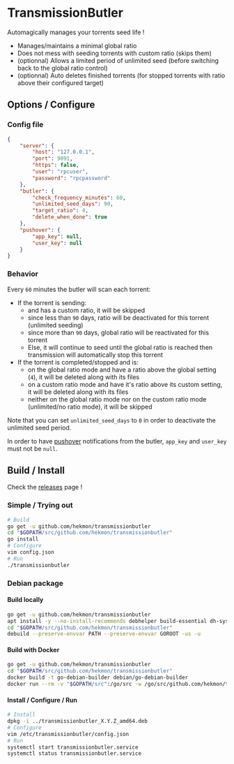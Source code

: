 # TransmissionButler

Automagically manages your torrents seed life !

* Manages/maintains a minimal global ratio
* Does not mess with seeding torrents with custom ratio (skips them)
* (optionnal) Allows a limited period of unlimited seed (before switching back to the global ratio control)
* (optionnal) Auto deletes finished torrents (for stopped torrents with ratio above their configured target)

## Options / Configure

### Config file

```json
{
    "server": {
        "host": "127.0.0.1",
        "port": 9091,
        "https": false,
        "user": "rpcuser",
        "password": "rpcpassword"
    },
    "butler": {
        "check_frequency_minutes": 60,
        "unlimited_seed_days": 90,
        "target_ratio": 4,
        "delete_when_done": true
    },
    "pushover": {
        "app_key": null,
        "user_key": null
    }
}
```

### Behavior

Every `60` minutes the butler will scan each torrent:

* If the torrent is sending:
  * and has a custom ratio, it will be skipped
  * since less than `90` days, ratio will be deactivated for this torrent (unlimited seeding)
  * since more than `90` days, global ratio will be reactivated for this torrent
  * Else, it will continue to seed until the global ratio is reached then transmission will automatically stop this torrent
* If the torrent is completed/stopped and is:
  * on the global ratio mode and have a ratio above the global setting (`4`), it will be deleted along with its files
  * on a custom ratio mode and have it's ratio above its custom setting, it will be deleted along with its files
  * neither on the global ratio mode nor on the custom ratio mode (unlimited/no ratio mode), it will be skipped

Note that you can set `unlimited_seed_days` to `0` in order to deactivate the unlimited seed period.

In order to have [pushover](https://pushover.net/) notifications from the butler, `app_key` and `user_key` must not be `null`.

## Build / Install

Check the [releases](https://github.com/hekmon/transmissionbutler/releases) page !

### Simple / Trying out

```bash
# Build
go get -u github.com/hekmon/transmissionbutler
cd "$GOPATH/src/github.com/hekmon/transmissionbutler"
go install
# Configure
vim config.json
# Run
./transmissionbutler
```

### Debian package

#### Build locally

```bash
go get -u github.com/hekmon/transmissionbutler
apt install -y --no-install-recommends debhelper build-essential dh-systemd
cd "$GOPATH/src/github.com/hekmon/transmissionbutler"
debuild --preserve-envvar PATH --preserve-envvar GOROOT -us -u
```

#### Build with Docker

```bash
go get -u github.com/hekmon/transmissionbutler
cd "$GOPATH/src/github.com/hekmon/transmissionbutler"
docker build -t go-debian-builder debian/go-debian-builder
docker run --rm -v "$GOPATH/src":/go/src -w /go/src/github.com/hekmon/transmissionbutler go-debian-builder dpkg-buildpackage -us -uc -b
```

#### Install / Configure / Run

```bash
# Install
dpkg -i ../transmissionbutler_X.Y.Z_amd64.deb
# Configure
vim /etc/transmissionbutler/config.json
# Run
systemctl start transmissionbutler.service
systemctl status transmissionbutler.service
```
